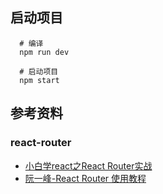 ## 启动项目

```shell
  # 编译
  npm run dev

  # 启动项目
  npm start
```

## 参考资料

### react-router
* [小白学react之React Router实战](http://www.jianshu.com/p/d8d1e5d50447)
* [阮一峰-React Router 使用教程](http://www.ruanyifeng.com/blog/2016/05/react_router.html?utm_source=tool.lu)